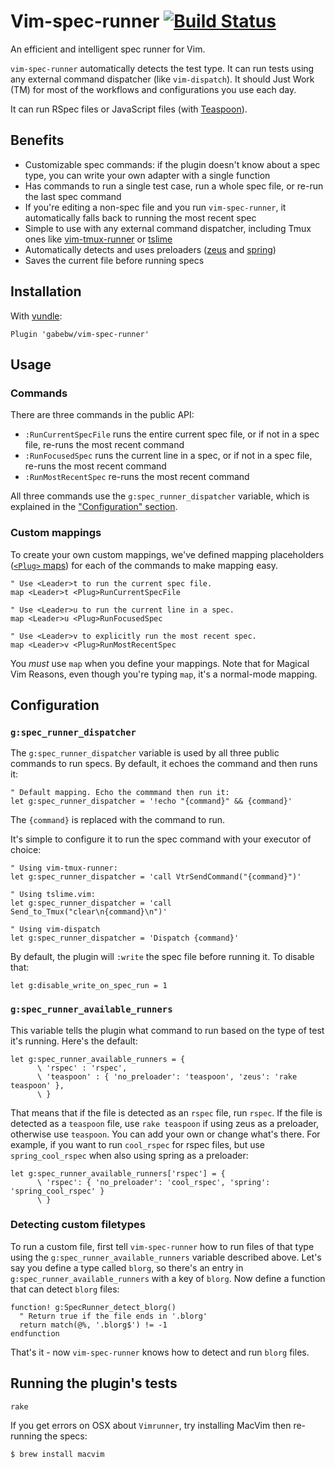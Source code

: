Vim-spec-runner [![Build Status](https://travis-ci.org/gabebw/vim-spec-runner.svg?branch=master)](https://travis-ci.org/gabebw/vim-spec-runner)
============================================================

An efficient and intelligent spec runner for Vim.

`vim-spec-runner` automatically detects the test type. It can run tests using
any external command dispatcher (like `vim-dispatch`). It should Just Work (TM)
for most of the workflows and configurations you use each day.

It can run RSpec files or JavaScript files (with [Teaspoon]).

[Teaspoon]: https://github.com/modeset/teaspoon

Benefits
--------

* Customizable spec commands: if the plugin doesn't know about a spec type,
  you can write your own adapter with a single function
* Has commands to run a single test case, run a whole spec file, or re-run the
  last spec command
* If you're editing a non-spec file and you run `vim-spec-runner`, it
  automatically falls back to running the most recent spec
* Simple to use with any external command dispatcher, including Tmux ones like
  [vim-tmux-runner] or [tslime]
* Automatically detects and uses preloaders ([zeus] and [spring])
* Saves the current file before running specs

[zeus]: https://github.com/burke/zeus
[spring]: https://github.com/rails/spring
[vim-tmux-runner]: https://github.com/christoomey/vim-tmux-runner
[tslime]: https://github.com/jgdavey/tslime.vim

Installation
------------

With [vundle](https://github.com/gmarik/Vundle.vim):

```vim
Plugin 'gabebw/vim-spec-runner'
```

Usage
-----

### Commands

There are three commands in the public API:

* `:RunCurrentSpecFile` runs the entire current spec file, or if not in a spec
  file, re-runs the most recent command
* `:RunFocusedSpec` runs the current line in a spec, or if not in a spec file,
  re-runs the most recent command
* `:RunMostRecentSpec` re-runs the most recent command

All three commands use the `g:spec_runner_dispatcher` variable, which is explained
in the ["Configuration" section](#configuration).

### Custom mappings

To create your own custom mappings, we've defined mapping placeholders ([`<Plug>`
maps][plug]) for each of the commands to make mapping easy.

```vim
" Use <Leader>t to run the current spec file.
map <Leader>t <Plug>RunCurrentSpecFile

" Use <Leader>u to run the current line in a spec.
map <Leader>u <Plug>RunFocusedSpec

" Use <Leader>v to explicitly run the most recent spec.
map <Leader>v <Plug>RunMostRecentSpec
```

You *must* use `map` when you define your mappings. Note that for Magical Vim
Reasons, even though you're typing `map`, it's a normal-mode mapping.

[plug]: http://vim.wikia.com/wiki/Mapping_keys_in_Vim_-_Tutorial_(Part_3)#Use_of_.3CPlug.3E

Configuration
-------------

### `g:spec_runner_dispatcher`

The `g:spec_runner_dispatcher` variable is used by all three public commands to
run specs. By default, it echoes the command and then runs it:

```vim
" Default mapping. Echo the commmand then run it:
let g:spec_runner_dispatcher = '!echo "{command}" && {command}'
```

The `{command}` is replaced with the command to run.

It's simple to configure it to run the spec command with your executor of
choice:

```vim
" Using vim-tmux-runner:
let g:spec_runner_dispatcher = 'call VtrSendCommand("{command}")'

" Using tslime.vim:
let g:spec_runner_dispatcher = 'call Send_to_Tmux("clear\n{command}\n")'

" Using vim-dispatch
let g:spec_runner_dispatcher = 'Dispatch {command}'
```

By default, the plugin will `:write` the spec file before running it. To disable
that:

```vim
let g:disable_write_on_spec_run = 1
```

### `g:spec_runner_available_runners`

This variable tells the plugin what command to run based on the type of test
it's running. Here's the default:

```vim
let g:spec_runner_available_runners = {
      \ 'rspec' : 'rspec',
      \ 'teaspoon' : { 'no_preloader': 'teaspoon', 'zeus': 'rake teaspoon' },
      \ }
```

That means that if the file is detected as an `rspec` file, run `rspec`. If the
file is detected as a `teaspoon` file, use `rake teaspoon` if using zeus as a
preloader, otherwise use `teaspoon`. You can add your own or change what's
there. For example, if you want to run `cool_rspec` for rspec files, but use
`spring_cool_rspec` when also using spring as a preloader:

```vim
let g:spec_runner_available_runners['rspec'] = {
      \ 'rspec': { 'no_preloader': 'cool_rspec', 'spring': 'spring_cool_rspec' }
      \ }
```

### Detecting custom filetypes

To run a custom file, first tell `vim-spec-runner` how to run files of that
type using the `g:spec_runner_available_runners` variable described above. Let's
say you define a type called `blorg`, so there's an entry in
`g:spec_runner_available_runners` with a key of `blorg`. Now define a function
that can detect `blorg` files:

```vim
function! g:SpecRunner_detect_blorg()
  " Return true if the file ends in '.blorg'
  return match(@%, '.blorg$') != -1
endfunction
```

That's it - now `vim-spec-runner` knows how to detect and run `blorg` files.

Running the plugin's tests
--------------------------

    rake

If you get errors on OSX about `Vimrunner`, try installing MacVim then re-running the specs:

    $ brew install macvim
